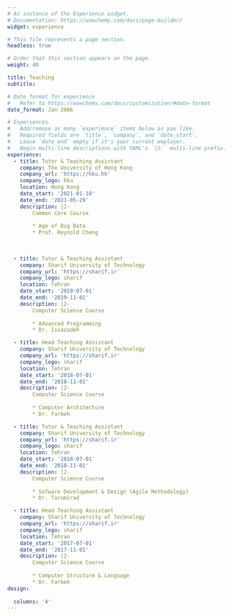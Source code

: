 ```yaml
---
# An instance of the Experience widget.
# Documentation: https://wowchemy.com/docs/page-builder/
widget: experience

# This file represents a page section.
headless: true

# Order that this section appears on the page.
weight: 40

title: Teaching
subtitle:

# Date format for experience
#   Refer to https://wowchemy.com/docs/customization/#date-format
date_format: Jan 2006

# Experiences.
#   Add/remove as many `experience` items below as you like.
#   Required fields are `title`, `company`, and `date_start`.
#   Leave `date_end` empty if it's your current employer.
#   Begin multi-line descriptions with YAML's `|2-` multi-line prefix.
experience:
  - title: Tutor & Teaching Assistant
    company: The University of Hong Kong
    company_url: 'https://hku.hk'
    company_logo: hku
    location: Hong Kong
    date_start: '2021-01-18'
    date_end: '2021-05-29'
    description: |2-
        Common Core Course
    
        * Age of Big Data
        * Prof. Reynold Cheng
        
        
        
  - title: Tutor & Teaching Assistant
    company: Sharif University of Technology
    company_url: 'https://sharif.ir'
    company_logo: sharif
    location: Tehran
    date_start: '2019-07-01'
    date_end: '2019-11-01'
    description: |2-
        Computer Science Course
    
        * Advanced Programming
        * Dr. Issazadeh

  - title: Head Teaching Assistant
    company: Sharif University of Technology
    company_url: 'https://sharif.ir'
    company_logo: sharif
    location: Tehran
    date_start: '2018-07-01'
    date_end: '2018-11-01'
    description: |2-
        Computer Science Course
    
        * Computer Architecture
        * Dr. Farbeh

  - title: Tutor & Teaching Assistant
    company: Sharif University of Technology
    company_url: 'https://sharif.ir'
    company_logo: sharif
    location: Tehran
    date_start: '2018-07-01'
    date_end: '2018-11-01'
    description: |2-
        Computer Science Course
    
        * Sofware Development & Design (Agile Methodology)
        * Dr. Taromirad

  - title: Head Teaching Assistant
    company: Sharif University of Technology
    company_url: 'https://sharif.ir'
    company_logo: sharif
    location: Tehran
    date_start: '2017-07-01'
    date_end: '2017-11-01'
    description: |2-
        Computer Science Course
    
        * Computer Structure & Language 
        * Dr. Farbeh
design:
  
  columns: '4'
---
```

